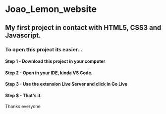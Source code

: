# Joao_Lemon_website

## My first project in contact with HTML5, CSS3 and Javascript.

### To open this project its easier...

#### Step 1 - Download this project in your computer

#### Step 2 - Open in your IDE, kinda VS Code.

#### Step 3 - Use the extension Live Server and click in Go Live

#### Step $ - That's it.

Thanks everyone
